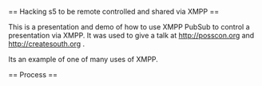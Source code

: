 == Hacking s5 to be remote controlled and shared via XMPP ==

This is a presentation and demo of how to use XMPP PubSub to control 
a presentation via XMPP. It was used to give a talk at http://posscon.org 
and http://createsouth.org .

Its an example of one of many uses of XMPP.


== Process ==

